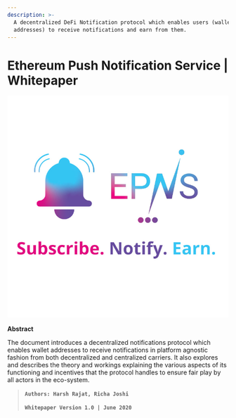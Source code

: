 ```yaml
---
description: >-
  A decentralized DeFi Notification protocol which enables users (wallet
  addresses) to receive notifications and earn from them.
---
```


# Ethereum Push Notification Service \| Whitepaper

![](.gitbook/assets/logofulltaglinesqual.jpg)

**Abstract**

The document introduces a decentralized notifications protocol which enables wallet addresses to receive notifications in platform agnostic fashion from both decentralized and centralized carriers. It also explores and describes the theory and workings explaining the various aspects of its functioning and incentives that the protocol handles to ensure fair play by all actors in the eco-system.

> **`Authors: Harsh Rajat, Richa Joshi`**
>
> **`Whitepaper Version 1.0 | June 2020`**

